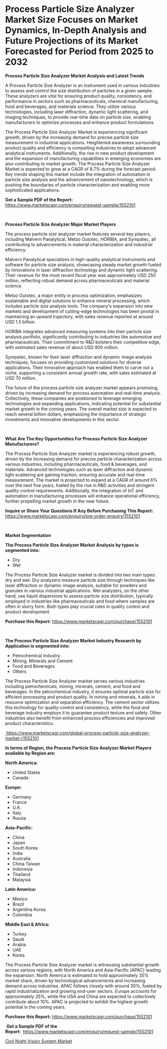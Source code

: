 <p><h1>Process Particle Size Analyzer Market Size Focuses on Market Dynamics, In-Depth Analysis and Future Projections of its Market Forecasted for Period from 2025 to 2032</h1></p><p><strong>Process Particle Size Analyzer Market Analysis and Latest Trends</strong></p>
<p><p>A Process Particle Size Analyzer is an instrument used in various industries to assess and control the size distribution of particles in a given sample. These analyzers are vital for ensuring product quality, consistency, and performance in sectors such as pharmaceuticals, chemical manufacturing, food and beverages, and materials science. They utilize various technologies, including laser diffraction, dynamic light scattering, and imaging techniques, to provide real-time data on particle size, enabling manufacturers to optimize processes and enhance product formulations.</p><p>The Process Particle Size Analyzer Market is experiencing significant growth, driven by the increasing demand for precise particle size measurement in industrial applications. Heightened awareness surrounding product quality and efficiency is compelling industries to adopt advanced analytical instruments. Additionally, the rise in new product development and the expansion of manufacturing capabilities in emerging economies are also contributing to market growth. The Process Particle Size Analyzer Market is expected to grow at a CAGR of 8.7% during the forecast period. Key trends shaping this market include the integration of automation in particle size analysis and the advancement of nanotechnology, which is pushing the boundaries of particle characterization and enabling more sophisticated applications.</p></p>
<p><strong>Get a Sample PDF of the Report:&nbsp;</strong> <a href="https://www.marketscagr.com/enquiry/request-sample/1552101?utm_campaign=3575&utm_medium=2&utm_source=Github&utm_content=ia&utm_term=11042025&utm_id=process-particle-size-analyzer">https://www.marketscagr.com/enquiry/request-sample/1552101</a></p>
<p>&nbsp;</p>
<p><strong>Process Particle Size Analyzer Major Market Players</strong></p>
<p><p>The process particle size analyzer market features several key players, including Malvern Panalytical, Metso Outotec, HORIBA, and Sympatec, all contributing to advancements in material characterization and industrial efficiency.</p><p>Malvern Panalytical specializes in high-quality analytical instruments and software for particle size analysis, showcasing steady market growth fueled by innovations in laser diffraction technology and dynamic light scattering. Their revenue for the most recent fiscal year was approximately USD 250 million, reflecting robust demand across pharmaceuticals and material science.</p><p>Metso Outotec, a major entity in process optimization, emphasizes sustainable and digital solutions to enhance mineral processing, which includes particle size analysis tools. The company's expansion into new markets and development of cutting-edge technologies has been pivotal in maintaining an upward trajectory, with sales revenue reported at around USD 1.5 billion.</p><p>HORIBA integrates advanced measuring systems into their particle size analysis portfolio, significantly contributing to industries like automotive and pharmaceuticals. Their commitment to R&D bolsters their competitive edge, with estimated sales revenue of about USD 900 million.</p><p>Sympatec, known for their laser diffraction and dynamic image analysis techniques, focuses on providing customized solutions for diverse applications. Their innovative approach has enabled them to carve out a niche, supporting a consistent annual growth rate, with sales estimated at USD 70 million.</p><p>The future of the process particle size analyzer market appears promising, driven by increasing demand for process automation and real-time analysis. Collectively, these companies are positioned to leverage emerging technologies and expanding applications, indicating potential for substantial market growth in the coming years. The overall market size is expected to reach several billion dollars, emphasizing the importance of strategic investments and innovative developments in this sector.</p></p>
<p>&nbsp;</p>
<p><strong>What Are The Key Opportunities For Process Particle Size Analyzer Manufacturers?</strong></p>
<p><p>The Process Particle Size Analyzer market is experiencing robust growth, driven by the increasing demand for precise particle characterization across various industries, including pharmaceuticals, food & beverages, and materials. Advanced technologies such as laser diffraction and dynamic light scattering are gaining traction, ensuring accurate and real-time measurement. The market is projected to expand at a CAGR of around 6% over the next five years, fueled by the rise in R&D activities and stringent quality control requirements. Additionally, the integration of IoT and automation in manufacturing processes will enhance operational efficiency, further propelling market growth in the near future.</p></p>
<p><strong>Inquire or Share Your Questions If Any Before Purchasing This Report:</strong> <a href="https://www.marketscagr.com/enquiry/pre-order-enquiry/1552101?utm_campaign=3575&utm_medium=2&utm_source=Github&utm_content=ia&utm_term=11042025&utm_id=process-particle-size-analyzer">https://www.marketscagr.com/enquiry/pre-order-enquiry/1552101</a></p>
<p>&nbsp;</p>
<p><strong>Market Segmentation</strong></p>
<p><strong>The Process Particle Size Analyzer Market Analysis by types is segmented into:</strong></p>
<p><ul><li>Dry</li><li>Wet</li></ul></p>
<p><p>The Process Particle Size Analyzer market is divided into two main types: dry and wet. Dry analyzers measure particle size through techniques like laser diffraction or dynamic image analysis, suitable for powders and granules in various industrial applications. Wet analyzers, on the other hand, use liquid dispersions to assess particle size distribution, typically employed in industries like pharmaceuticals and food where samples are often in slurry form. Both types play crucial roles in quality control and product development.</p></p>
<p><strong>Purchase this Report:&nbsp;</strong><a href="https://www.marketscagr.com/purchase/1552101?utm_campaign=3575&utm_medium=2&utm_source=Github&utm_content=ia&utm_term=11042025&utm_id=process-particle-size-analyzer">https://www.marketscagr.com/purchase/1552101</a></p>
<p>&nbsp;</p>
<p><strong>The Process Particle Size Analyzer Market Industry Research by Application is segmented into:</strong></p>
<p><ul><li>Petrochemical Industry</li><li>Mining, Minerals and Cement</li><li>Food and Beverages</li><li>Others</li></ul></p>
<p><p>The Process Particle Size Analyzer market serves various industries including petrochemicals, mining, minerals, cement, and food and beverages. In the petrochemical industry, it ensures optimal particle size for efficient processing and product quality. In mining and minerals, it aids in resource optimization and separation efficiency. The cement sector utilizes this technology for quality control and consistency, while the food and beverage industry employs it to guarantee product texture and safety. Other industries also benefit from enhanced process efficiencies and improved product characteristics.</p></p>
<p><a href="https://www.marketscagr.com/global-process-particle-size-analyzer-market-r1552101?utm_campaign=3575&utm_medium=2&utm_source=Github&utm_content=ia&utm_term=11042025&utm_id=process-particle-size-analyzer">&nbsp;https://www.marketscagr.com/global-process-particle-size-analyzer-market-r1552101</a></p>
<p><strong>In terms of Region, the Process Particle Size Analyzer Market Players available by Region are:</strong></p>
<p>
    <p> <strong> North America: </strong>
        <ul>
            <li>United States</li>
            <li>Canada</li>
        </ul>
        </p> 
    <p> <strong> Europe: </strong>
        <ul>
            <li>Germany</li>
            <li>France</li>
            <li>U.K.</li>
            <li>Italy</li>
            <li>Russia</li>
        </ul>
        </p> 
    <p> <strong> Asia-Pacific: </strong>
        <ul>
            <li>China</li>
            <li>Japan</li>
            <li>South Korea</li>
            <li>India</li>
            <li>Australia</li>
            <li>China Taiwan</li>
            <li>Indonesia</li>
            <li>Thailand</li>
            <li>Malaysia</li>
        </ul>
        </p> 
    <p> <strong> Latin America: </strong>
        <ul>
            <li>Mexico</li>
            <li>Brazil</li>
            <li>Argentina Korea</li>
            <li>Colombia</li>
        </ul>
        </p> 
    <p> <strong> Middle East & Africa: </strong>
        <ul>
            <li>Turkey</li>
            <li>Saudi</li>
            <li>Arabia</li>
            <li>UAE</li>
            <li>Korea</li>
        </ul>
    </p>
    </p>
<p><p>The Process Particle Size Analyzer market is witnessing substantial growth across various regions, with North America and Asia-Pacific (APAC) leading the expansion. North America is estimated to hold approximately 35% market share, driven by technological advancements and increasing demand across industries. APAC follows closely with around 30%, fueled by rapid industrialization and growing end-user sectors. Europe accounts for approximately 25%, while the USA and China are expected to collectively contribute about 10%. APAC is projected to exhibit the highest growth potential in the coming years.</p></p>
<p><strong>Purchase this Report: </strong><a href="https://www.marketscagr.com/purchase/1552101?utm_campaign=3575&utm_medium=2&utm_source=Github&utm_content=ia&utm_term=11042025&utm_id=process-particle-size-analyzer">https://www.marketscagr.com/purchase/1552101</a></p>
<p>&nbsp;<strong>Get a Sample PDF of the Report:&nbsp;&nbsp;</strong><a href="https://www.marketscagr.com/enquiry/request-sample/1552101?utm_campaign=3575&utm_medium=2&utm_source=Github&utm_content=ia&utm_term=11042025&utm_id=process-particle-size-analyzer">https://www.marketscagr.com/enquiry/request-sample/1552101</a></p>
<p><strong></strong></p>
<p><p><a href="https://github.com/schwminh2001101/Market-Research-Report-List-1/blob/main/civil-night-vision-system-market.md?utm_campaign=3575&utm_medium=2&utm_source=Github&utm_content=ia&utm_term=11042025&utm_id=process-particle-size-analyzer">Civil Night Vision System Market</a></p></p>